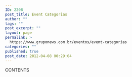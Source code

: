 ```yaml
---
ID: 2208
post_title: Event Categorias
author: ""
tags: ""
post_excerpt: ""
layout: page
permalink: >
  https://www.gruponews.com.br/eventos/event-categorias
categories: ""
published: true
post_date: 2012-04-08 00:29:04
---
```

CONTENTS